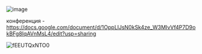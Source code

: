![image](https://github.com/son4ez1/semester5/assets/113089517/2e3bc45d-1051-42bd-aa0a-405f762cb9aa)

конференция - https://docs.google.com/document/d/1OppLlJsN0kSk4ze_W3MIvVf4P7D9okBFg8IqAVnMsL4/edit?usp=sharing


![fEEUTQxNTO0](https://github.com/son4ez1/semester5/assets/113089517/2f4f8af8-a0e3-4200-ac29-715d04d0f5f8)
